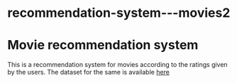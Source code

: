 # recommendation-system---movies2
# Movie recommendation system
This is a recommendation system for movies according to the ratings given by the users.
The dataset for the same is available [here](https://grouplens.org/datasets/rating-disposition-2023/)
